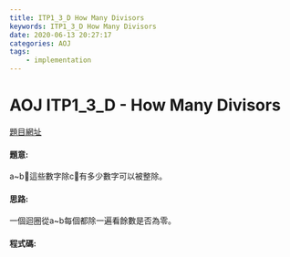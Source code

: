 ```yaml
---
title: ITP1_3_D How Many Divisors
keywords: ITP1_3_D How Many Divisors
date: 2020-06-13 20:27:17
categories: AOJ
tags:
    - implementation
---
```

# AOJ ITP1_3_D - How Many Divisors
[題目網址](https://onlinejudge.u-aizu.ac.jp/courses/lesson/2/ITP1/3/ITP1_3_D)

#### 題意:
a~b這些數字除c有多少數字可以被整除。

<!-- more -->
#### 思路:
一個迴圈從a~b每個都除一遍看餘數是否為零。

#### 程式碼:
<script src="https://gist.github.com/Daviswww/b3a7cbf69a38a86984db152a41ba1636.js"></script>